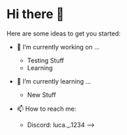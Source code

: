 # Hi there 👋

Here are some ideas to get you started:

- 🔭 I’m currently working on ...
  - Testing Stuff
  - Learning

- 🌱 I’m currently learning ...
  - New Stuff
- 📫 How to reach me:
  - Discord: luca._.1234
-->
